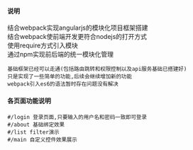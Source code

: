 #### 说明
结合webpack实现angularjs的模块化项目框架搭建  
结合webpack使前端开发更符合nodejs的打开方式  
使用require方式引入模块  
通过npm实现前后端的统一模块化管理  
```
基础框架已经可以走通(包括路由跳转和权限控制以及api服务基础已搭建好)
只是实现了一些简单的功能,后续会继续增加新的功能
webpack引入es6的语法暂时存在问题没有解决
```

#### 各页面功能说明
```
#/login 登录页面,只要输入的用户名和密码一致即可登录
#/about 基础绑定效果
#/list filter演示
#/main 自定义控件效果展示
```
